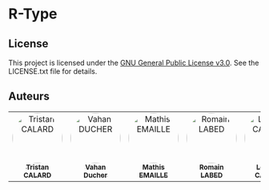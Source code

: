 # R-Type

## License

This project is licensed under the [GNU General Public License v3.0](./LICENSE.txt).
See the LICENSE.txt file for details.

## Auteurs

<table>
    <tbody>
        <tr>
            <td align="center" valign="top" width="14.28%"><a href="https://github.com/Tristancalard"><img src="https://avatars.githubusercontent.com/u/114918271?s=400&u=4d1009e6c82ee0ae151f7d86a3a8a08b3457f944&v=4" width="100px;" alt="Tristan CALARD" style="border-radius: 50% !important;"/><br /><sub><b>Tristan<br>CALARD</b></sub></a><br /></td>
            <td align="center" valign="top" width="14.28%"><a href="https://github.com/vahand"><img src="https://avatars.githubusercontent.com/u/97789425?v=4" width="100px;" alt="Vahan DUCHER" style="border-radius: 50% !important;"/><br /><sub><b>Vahan<br>Ducher</b></sub></a><br /></td>
            <td align="center" valign="top" width="14.28%"><a href="https://github.com/Matlyce"><img src="https://avatars.githubusercontent.com/u/85689655?v=4" width="100px;" alt="Mathis EMAILLE" style="border-radius: 50% !important;"/><br /><sub><b>Mathis<br>EMAILLE</b></sub></a><br /></td>
            <td align="center" valign="top" width="14.28%"><a href="https://github.com/romainlabed"><img src="https://avatars.githubusercontent.com/u/114907283?v=4" width="100px;" alt="Romain LABED" style="border-radius: 50% !important;"/><br /><sub><b>Romain<br>LABED</b></sub></a><br /></td>
            <td align="center" valign="top" width="14.28%"><a href="https://github.com/Richonn"><img src="https://avatars.githubusercontent.com/u/74425137?v=4" width="100px;" alt="Léandre CACARIE" style="border-radius: 50% !important;"/><br /><sub><b>Léandre<br>CACARIE</b></sub></a><br /></td>
        </tr>
    </tbody>
</table>
